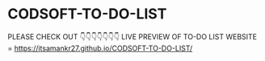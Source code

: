 # CODSOFT-TO-DO-LIST
PLEASE CHECK OUT 👇👇👇👇👇👇👇 LIVE PREVIEW OF TO-DO LIST WEBSITE =
https://itsamankr27.github.io/CODSOFT-TO-DO-LIST/
